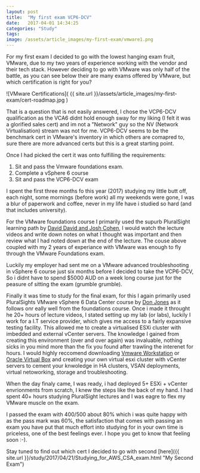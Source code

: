 ```yaml
---
layout: post
title:  "My first exam VCP6-DCV"
date:   2017-04-01 14:34:25
categories: "Study"
tags: 
image: /assets/article_images/my-first-exam/vmware1.png
---
```


For my first exam I decided to go with the lowest hanging exam fruit, VMware, due to my two years of experience working with the vendor and their tech stack. However deciding to go with VMware was only half of the battle, as you can see below their are many exams offered by VMware, but which certification is right for you?

![VMware Certifications](  {{ site.url }}/assets/article_images/my-first-exam/cert-roadmap.jpg )

That is a question that is not easily answered, I chose the VCP6-DCV qualification as the VCA6 didnt hold enough sway for my liking (I felt it was a glorified sales cert) and im not a "Network" guy so the NV (Network Virtualisation) stream was not for me. VCP6-DCV seems to be the benchmark cert in VMware's inventory in which others are comapred to, sure there are more advanced certs but this is a great starting point.

Once I had picked the cert it was onto fulfilling the requirements:
1. Sit and pass the Vmware foundations exam.
2. Complete a vSphere 6 course
3. Sit and pass the VCP6-DCV exam

I spent the first three months fo this year (2017) studying my little butt off, each night, some mornings (before work) all my weekends were gone, I was a blur of paperwork and coffee, never in my life have i studied so hard (and that includes university). 

For the VMware foundations course I primarily used the supurb PluralSight learning path by [David David and Josh Cohen](https://www.pluralsight.com/paths/vmware-vsphere-6-foundations), I would watch the lecture videos and write down notes on what I thought was important and then review what I had noted down at the end of the lecture. The couse above coupled with my 2 years of experiance with VMware was enough to fly through the VMware Foundations exam.

Luckily my employer had sent me on a VMware advanced troubleshooting in vSphere 6 course just six months before I decided to take the VCP6-DCV, So i didnt have to spend $5000 AUD on a week long course just for the peasure of sitting the exam (grumble grumble).

Finally it was time to study for the final exam, for this I again primarily used PluralSights VMware vSphere 6 Data Center course by [Don Jones](https://www.pluralsight.com/blog/it-ops/learning-path-vmware-vsphere-6-data-center-virtualization-vcp6-dcv) as it follows onr eally well from the foundations course. Once i made it throught he 20+ hours of lecture videos, I stated setting up my lab (or labs), luckily I work for a I.T service provider, which gives me access to a fairly expansive testing facility. This allowed me to create a virtualised ESXi cluster with imbedded and external vCenter servers. The knowledge I gained from creating this environment (over and over again) was invaluable, nothing sicks in you mind more than the fix you found after trawling the interenet for hours. I would highly reccomend downloading [Vmware Workstation](https://www.vmware.com/au/products/workstation.html) or [Oracle Virtual Box](https://www.virtualbox.org/) and creating your own virtual esxi cluster with vCenter servers to cement your knwoledge in HA clusters, VSAN deployments, virtual netoworking, storage and troubleshooting.

When the day finaly came, I was ready, i had deployed 5+ ESXi + vCenter envrionments from scratch, I knew the steps like the back of my hand. I had spent 40+ hours studying PluralSight lectures and I was eagre to flex my VMware muscle on the exam. 

I passed the exam with 400/500 about 80% which i was quite happy with as the pass mark was 60%, the satisfaction that comes with passing an exam you have put that much effort into studying for in your own time is priceless, one of the best feelings ever. I hope you get to know that feeling soon :-).

Stay tuned to find out which cert I decided to go with second [here]({{ site.url }}/study/2017/04/21/Studying_for_AWS_CSA_exam.html "My Second Exam")